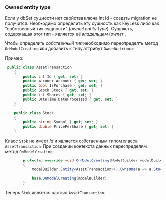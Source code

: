
### Owned entity type
Если у dbSet сущности нет свойства ключа int Id - создать migration не получится.
Необходимо определить эту сущность как KeyLess либо как "собственный тип сущности" (*owned entity type*). Сущность, содержащая этот тип - является её *владельцем* (*owner*).

Чтобы определить *собственный тип* необходимо переопределть метод `OnModelCreating` или добавить к типу аттрибут `OwnedAttribute`

Пример:
```cs
 public class AssetTransaction
    {
        public int Id { get; set; }
        public Account Account { get; set; }
        public bool IsPurchase { get; set; }
        public Stock Stock { get; set; }
        public int Shares { get; set; }
        public DateTime DateProcessed { get; set; }
    }
```

```cs
    public class Stock
    {
        public string Symbol { get; set; }
        public double PricePerShare { get; set; }
    }
```

Класс `Stok` не имеет *Id* и является собственным типом класса `AssetTransaction`.
При создании контекста данных переопределям метод  `OnModelCreating`:
```cs
        protected override void OnModelCreating(ModelBuilder modelBuilder)
        {
            modelBuilder.Entity<AssetTransaction>().OwnsOne(a => a.Stock);

            base.OnModelCreating(modelBuilder);
        }
```

Теперь `Stok` является частью `AssetTransaction`.